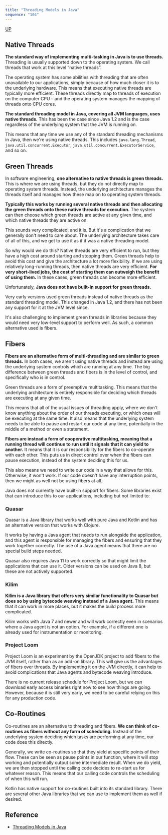 ```yaml
---
title: "Threading Models in Java"
sequence: "104"
---
```


[UP](/java-concurrency.html)


## Native Threads

**The standard way of implementing multi-tasking in Java is to use threads.**
Threading is usually supported down to the operating system.
We call threads that work at this level “native threads”.

The operating system has some abilities with threading
that are often unavailable to our applications,
simply because of how much closer it is to the underlying hardware.
This means that executing native threads are typically more efficient.
These threads directly map to threads of execution on the computer CPU – and
the operating system manages the mapping of threads onto CPU cores.

**The standard threading model in Java, covering all JVM languages, uses native threads.**
This has been the case since Java 1.2 and is the case regardless of the underlying system that the JVM is running on.

This means that any time we use any of the standard threading mechanisms in Java, then we're using native threads.
This includes `java.lang.Thread`, `java.util.concurrent.Executor`, `java.util.concurrent.ExecutorService`, and so on.

## Green Threads

In software engineering, **one alternative to native threads is green threads.**
This is where we are using threads, but they do not directly map to operating system threads.
Instead, the underlying architecture manages the threads itself and
manages how these map on to operating system threads.

**Typically this works by running several native threads and
then allocating the green threads onto these native threads for execution.**
The system can then choose which green threads are active at any given time,
and which native threads they are active on.

This sounds very complicated, and it is.
But it's a complication that we generally don't need to care about.
The underlying architecture takes care of all of this, and we get to use it as if it was a native threading model.

So why would we do this?
Native threads are very efficient to run, but they have a high cost around starting and stopping them.
Green threads help to avoid this cost and give the architecture a lot more flexibility.
If we are using relatively long-running threads, then native threads are very efficient.
**For very short-lived jobs, the cost of starting them can outweigh the benefit of using them.**
In these cases, green threads can become more efficient.

Unfortunately, **Java does not have built-in support for green threads.**

Very early versions used green threads instead of native threads as the standard threading model.
This changed in Java 1.2, and there has not been any support for it at the JVM level since.

It's also challenging to implement green threads in libraries
because they would need very low-level support to perform well.
As such, a common alternative used is fibers.

## Fibers

**Fibers are an alternative form of multi-threading and are similar to green threads.**
In both cases, we aren't using native threads and instead are using the underlying system controls
which are running at any time.
The big difference between green threads and fibers is in the level of control, and specifically who is in control.

Green threads are a form of preemptive multitasking.
This means that the underlying architecture is entirely responsible for
deciding which threads are executing at any given time.

This means that all of the usual issues of threading apply,
where we don't know anything about the order of our threads executing,
or which ones will be executing at the same time.
It also means that the underlying system needs to be able to pause and restart our code at any time,
potentially in the middle of a method or even a statement.

**Fibers are instead a form of cooperative multitasking,
meaning that a running thread will continue to run until it signals that it can yield to another.**
It means that it is our responsibility for the fibers to co-operate with each other.
This puts us in direct control over when the fibers can pause execution, instead of the system deciding this for us.

This also means we need to write our code in a way that allows for this.
Otherwise, it won't work. If our code doesn't have any interruption points,
then we might as well not be using fibers at all.

Java does not currently have built-in support for fibers.
Some libraries exist that can introduce this to our applications, including but not limited to:

### Quasar

Quasar is a Java library that works well with pure Java and Kotlin and
has an alternative version that works with Clojure.

It works by having a Java agent that needs to run alongside the application,
and this agent is responsible for managing the fibers and ensuring that they work together correctly.
The use of a Java agent means that there are no special build steps needed.

Quasar also requires Java 11 to work correctly so that might limit the applications that can use it.
Older versions can be used on Java 8, but these are not actively supported.

### Kilim

**Kilim is a Java library that offers very similar functionality to Quasar
but does so by using bytecode weaving instead of a Java agent.**
This means that it can work in more places, but it makes the build process more complicated.

Kilim works with Java 7 and newer and will work correctly even in scenarios where a Java agent is not an option.
For example, if a different one is already used for instrumentation or monitoring.

### Project Loom

Project Loom is an experiment by the OpenJDK project to add fibers to the JVM itself, rather than as an add-on library.
This will give us the advantages of fibers over threads.
By implementing it on the JVM directly,
it can help to avoid complications that Java agents and bytecode weaving introduce.

There is no current release schedule for Project Loom,
but we can download early access binaries right now to see how things are going.
However, because it is still very early, we need to be careful relying on this for any production code.

## Co-Routines

Co-routines are an alternative to threading and fibers.
**We can think of co-routines as fibers without any form of scheduling.**
Instead of the underlying system deciding which tasks are performing at any time, our code does this directly.

Generally, we write co-routines so that they yield at specific points of their flow.
These can be seen as pause points in our function,
where it will stop working and potentially output some intermediate result.
When we do yield, we are then stopped until the calling code decides to re-start us for whatever reason.
This means that our calling code controls the scheduling of when this will run.

Kotlin has native support for co-routines built into its standard library.
There are several other Java libraries that we can use to implement them as well if desired.

## Reference

- [Threading Models in Java](https://www.baeldung.com/java-threading-models)
